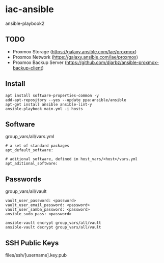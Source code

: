 # iac-ansible
ansible-playbook2

## TODO
* Proxmox Storage (https://galaxy.ansible.com/lae/proxmox)
* Proxmox Network (https://galaxy.ansible.com/lae/proxmox)
* Proxmox Backup Server (https://github.com/djarbz/ansible-proxmox-backup-client)

## Install
```
apt install software-properties-common -y
add-apt-repository --yes --update ppa:ansible/ansible
apt-get install ansible ansible-lint-y
ansible-playbook main.yml -i hosts
```

## Software

group_vars/all/vars.yml
```
# a set of standard packages
apt_default_software:

# aditional software, defined in host_vars/<host>/vars.yml
apt_aditional_software:
```
## Passwords

group_vars/all/vault

```
vault_user_password: <password>
vault_user_email_password: <password>
vault_user_samba_password: <password>
ansible_sudo_pass: <password>
```

```
ansible-vault encrypt group_vars/all/vault
ansible-vault decrypt group_vars/all/vault
```
## SSH Public Keys
files/ssh/[username].key.pub